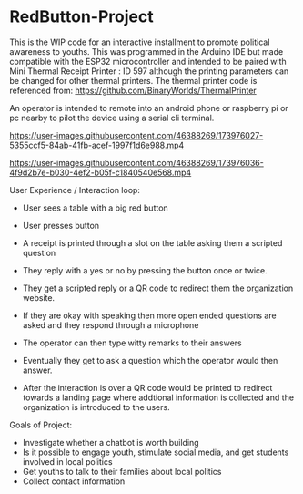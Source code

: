# RedButton-Project
This is the WIP code for an interactive installment to promote political awareness to youths. 
This was programmed in the Arduino IDE but made compatible with the ESP32 microcontroller and intended to be paired with 
Mini Thermal Receipt Printer : ID 597 although the printing parameters can be changed for other thermal printers.
The thermal printer code is referenced from: https://github.com/BinaryWorlds/ThermalPrinter 

An operator is intended to remote into an android phone or raspberry pi or pc nearby to pilot the device using a serial cli terminal.

https://user-images.githubusercontent.com/46388269/173976027-5355ccf5-84ab-41fb-acef-1997f1d6e988.mp4

https://user-images.githubusercontent.com/46388269/173976036-4f9d2b7e-b030-4ef2-b05f-c1840540e568.mp4

User Experience / Interaction loop:
- User sees a table with a big red button
- User presses button
- A receipt is printed through a slot on the table asking them a scripted question
- They reply with a yes or no by pressing the button once or twice.
- They get a scripted reply or a QR code to redirect them the organization website.

- If they are okay with speaking then more open ended questions are asked and they respond through a microphone 
-  The operator can then type witty remarks to their answers
-  Eventually they get to ask a question which the operator would then answer.
-  After the interaction is over a QR code would be printed to redirect towards a landing page where addtional information is collected and the organization is introduced to the users.

Goals of Project:
- Investigate whether a chatbot is worth building
- Is it possible to engage youth, stimulate social media, and get students involved in local politics
- Get youths to talk to their families about local politics
- Collect contact information




